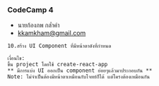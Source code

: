 ### CodeCamp 4

- นายก้องภพ กล่ำคำ
- kkamkham@gmail.com

```
10.สร้าง UI Component ที่มีหน้าตาดังที่กำหนด

เงื่อนไข:
ขึ้น project โดยใช้ create-react-app
** มีการแบ่ง UI ออกเป็น component ย่อยๆแล้วมาประกอบกัน **
Note: ไม่จำเป็นต้องมีหน้าตาเหมือนกับโจทย์ก็ได้ แต่โครงต้องเหมือนกัน

```
